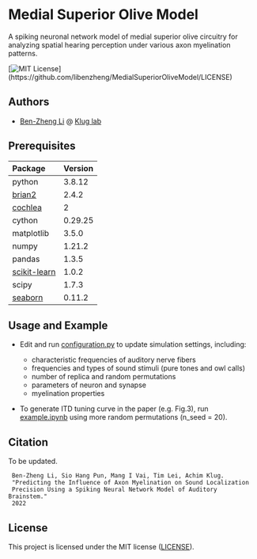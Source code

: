 
# Medial Superior Olive Model
A spiking neuronal network model of medial superior olive circuitry for analyzing spatial hearing perception under various axon myelination patterns.


[![MIT License](https://img.shields.io/apm/l/atomic-design-ui.svg?)](https://github.com/libenzheng/MedialSuperiorOliveModel/LICENSE)
## Authors
- [Ben-Zheng Li](https://github.com/libenzheng) @ [Klug lab](https://www.kluglab.org/)

## Prerequisites


| Package            | Version     | 
| :----------------------- | :---------------- | 
| python | 3.8.12 |
|[brian2](https://briansimulator.org/)             |       	    2.4.2
|[cochlea](https://github.com/mrkrd/cochlea/)             |               2
|cython               |              0.29.25
|matplotlib            |             3.5.0
|numpy                  |            1.21.2
|pandas                  |           1.3.5
|[scikit-learn](https://scikit-learn.org/)             |          1.0.2
|scipy                     |         1.7.3
|[seaborn](https://seaborn.pydata.org/)                    |        0.11.2


## Usage and Example

- Edit and run [configuration.py](https://github.com/libenzheng/MedialSuperiorOliveModel/configuration.py) to update simulation settings, including:
    - characteristic frequencies of auditory nerve fibers 
    - frequencies and types of sound stimuli (pure tones and owl calls)
    - number of replica and random permutations
    - parameters of neuron and synapse 
    - myelination properties

- To generate ITD tuning curve in the paper (e.g. Fig.3), run [example.ipynb](https://github.com/libenzheng/MedialSuperiorOliveModel/example.ipynb) using more random permutations (n_seed = 20).


## Citation
To be updated. 

```
 Ben-Zheng Li, Sio Hang Pun, Mang I Vai, Tim Lei, Achim Klug.
 "Predicting the Influence of Axon Myelination on Sound Localization 
 Precision Using a Spiking Neural Network Model of Auditory Brainstem." 
 2022
```


## License

This project is licensed under the MIT license ([LICENSE](https://github.com/libenzheng/MedialSuperiorOliveModel/LICENSE)).
